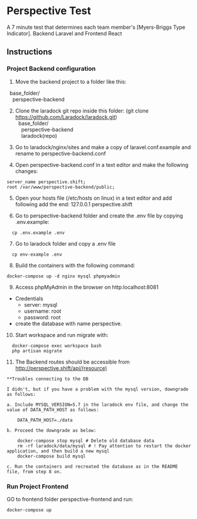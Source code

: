 # Perspective Test
A 7 minute test that determines each team member's [Myers-Briggs Type Indicator]. Backend Laravel and Frontend React

## Instructions

### Project Backend configuration
1. Move the backend project to a folder like this:<br />

&nbsp;&nbsp;base_folder/ <br />
&nbsp;&nbsp;&nbsp;&nbsp;perspective-backend

2. Clone the laradock git repo inside this folder:
(git clone https://github.com/Laradock/laradock.git)<br />
&nbsp;&nbsp;base_folder/ <br />
&nbsp;&nbsp;&nbsp;&nbsp;perspective-backend<br />
&nbsp;&nbsp;&nbsp;&nbsp;laradock(repo)

3. Go to laradock/nginx/sites and make a copy of laravel.conf.example and rename to perspective-backend.conf

4. Open perspective-backend.conf in a text editor and make the following changes:
 ```
server_name perspective.shift;
root /var/www/perspective-backend/public;
 ```
 
5. Open your hosts file (/etc/hosts on linux) in a text editor and add following add the end:
127.0.0.1 perspective.shift

6. Go to perspective-backend folder and create the .env file by copying .env.example:
```
  cp .env.example .env
```

7. Go to laradock folder and copy a .env file
```
  cp env-example .env
```

8. Build the containers with the following command:
```
docker-compose up -d nginx mysql phpmyadmin
```

9. Access phpMyAdmin in the browser on http:localhost:8081
  - Credentials
    - server: mysql
    - username: root
    - password: root
  - create the database with name perspective.

10. Start workspace and run migrate with:
```
  docker-compose exec workspace bash
  php artisan migrate
```
11. The Backend routes should be accessible from http://perspective.shift/api/(resource)


```
**Troubles connecting to the DB

I didn't, but if you have a problem with the mysql version, downgrade as follows:

a. Include MYSQL_VERSION=5.7 in the laradock env file, and change the value of DATA_PATH_HOST as follows:

    DATA_PATH_HOST=./data

b. Proceed the downgrade as below:

    docker-compose stop mysql # Delete old database data
    rm -rf laradock/data/mysql # ! Pay attention to restart the docker application, and then build a new mysql
    docker-compose build mysql

c. Run the containers and recreated the database as in the README file, from step 8 on.
```


### Run Project Frontend
  GO to frontend folder perspective-frontend and run:
```
docker-compose up
```
